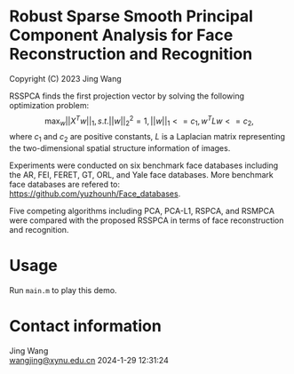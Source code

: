 # Robust Sparse Smooth Principal Component Analysis for Face Reconstruction and Recognition
Copyright (C) 2023 Jing Wang

RSSPCA finds the first projection vector by solving the following optimization problem:
$$\mathop{\max}_{w}||X^Tw||_1, { } s.t. ||w||_2^2=1,  ||w||_1<=c_1,  w^TLw<=c_2,$$
where $c_1$ and $c_2$ are positive constants, $L$ is a Laplacian matrix representing the two-dimensional spatial structure information of images.

Experiments were conducted on six benchmark face databases including the AR, FEI, FERET, GT, ORL, and Yale face databases. More benchmark face databases are refered to: https://github.com/yuzhounh/Face_databases.  

Five competing algorithms including PCA, PCA-L1, RSPCA, and RSMPCA were compared with the proposed RSSPCA in terms of face reconstruction and recognition. 

# Usage
Run `main.m` to play this demo. 

# Contact information
Jing Wang  
wangjing@xynu.edu.cn
2024-1-29 12:31:24
